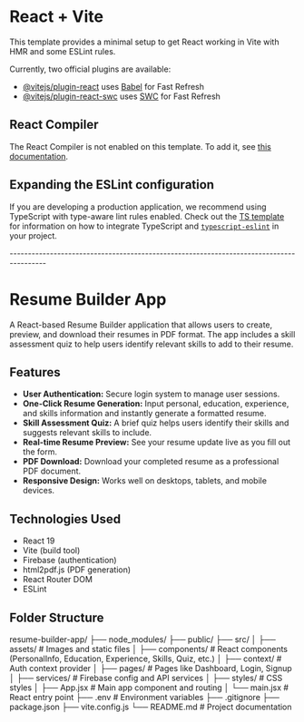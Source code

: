 # React + Vite

This template provides a minimal setup to get React working in Vite with HMR and some ESLint rules.

Currently, two official plugins are available:

- [@vitejs/plugin-react](https://github.com/vitejs/vite-plugin-react/blob/main/packages/plugin-react) uses [Babel](https://babeljs.io/) for Fast Refresh
- [@vitejs/plugin-react-swc](https://github.com/vitejs/vite-plugin-react/blob/main/packages/plugin-react-swc) uses [SWC](https://swc.rs/) for Fast Refresh

## React Compiler

The React Compiler is not enabled on this template. To add it, see [this documentation](https://react.dev/learn/react-compiler/installation).

## Expanding the ESLint configuration

If you are developing a production application, we recommend using TypeScript with type-aware lint rules enabled. Check out the [TS template](https://github.com/vitejs/vite/tree/main/packages/create-vite/template-react-ts) for information on how to integrate TypeScript and [`typescript-eslint`](https://typescript-eslint.io) in your project.

*----------------------------------------------------------------------------------------*

# Resume Builder App

A React-based Resume Builder application that allows users to create, preview, and download their resumes in PDF format. The app includes a skill assessment quiz to help users identify relevant skills to add to their resume.

## Features

- **User Authentication:** Secure login system to manage user sessions.
- **One-Click Resume Generation:** Input personal, education, experience, and skills information and instantly generate a formatted resume.
- **Skill Assessment Quiz:** A brief quiz helps users identify their skills and suggests relevant skills to include.
- **Real-time Resume Preview:** See your resume update live as you fill out the form.
- **PDF Download:** Download your completed resume as a professional PDF document.
- **Responsive Design:** Works well on desktops, tablets, and mobile devices.

## Technologies Used

- React 19
- Vite (build tool)
- Firebase (authentication)
- html2pdf.js (PDF generation)
- React Router DOM
- ESLint

## Folder Structure

resume-builder-app/
├── node_modules/
├── public/
├── src/
│   ├── assets/          # Images and static files
│   ├── components/      # React components (PersonalInfo, Education, Experience, Skills, Quiz, etc.)
│   ├── context/         # Auth context provider
│   ├── pages/           # Pages like Dashboard, Login, Signup
│   ├── services/        # Firebase config and API services
│   ├── styles/          # CSS styles
│   ├── App.jsx          # Main app component and routing
│   └── main.jsx         # React entry point
├── .env                 # Environment variables
├── .gitignore
├── package.json
├── vite.config.js
└── README.md            # Project documentation

